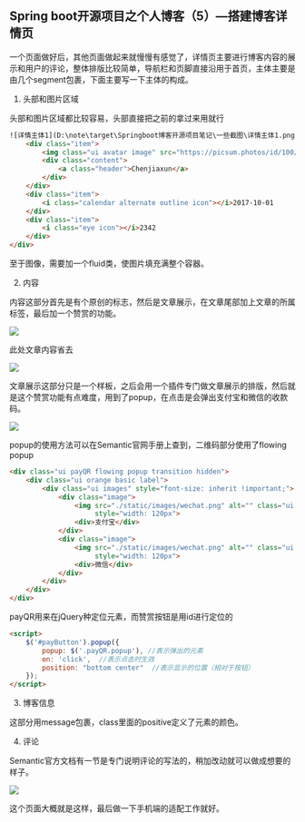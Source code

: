 ## Spring boot开源项目之个人博客（5）—搭建博客详情页

一个页面做好后，其他页面做起来就慢慢有感觉了，详情页主要进行博客内容的展示和用户的评论，整体排版比较简单，导航栏和页脚直接沿用于首页，主体主要是由几个segment包裹，下面主要写一下主体的构成。

1. 头部和图片区域

头部和图片区域都比较容易，头部直接把之前的拿过来用就行

~~~html
![详情主体1](D:\note\target\Springboot博客开源项目笔记\一些截图\详情主体1.png)<div class="ui horizontal link list">
    <div class="item">
        <img class="ui avatar image" src="https://picsum.photos/id/100/100/100" alt="">
        <div class="content">
            <a class="header">Chenjiaxun</a>
        </div>
    </div>
    <div class="item">
        <i class="calendar alternate outline icon"></i>2017-10-01
    </div>
    <div class="item">
        <i class="eye icon"></i>2342
    </div>
</div>
~~~

至于图像，需要加一个fluid类，使图片填充满整个容器。

2. 内容

内容这部分首先是有个原创的标志，然后是文章展示，在文章尾部加上文章的所属标签，最后加一个赞赏的功能。

![](D:\note\target\Springboot博客开源项目笔记\一些截图\前端\详情主体1.png)

此处文章内容省去

![](D:\note\target\Springboot博客开源项目笔记\一些截图\前端\详情主体2.png)

文章展示这部分只是一个样板，之后会用一个插件专门做文章展示的排版，然后就是这个赞赏功能有点难度，用到了popup，在点击是会弹出支付宝和微信的收款码。

![](D:\note\target\Springboot博客开源项目笔记\一些截图\前端\详情主体3.png)

popup的使用方法可以在Semantic官网手册上查到，二维码部分使用了flowing popup

~~~html
<div class="ui payQR flowing popup transition hidden">
    <div class="ui orange basic label">
        <div class="ui images" style="font-size: inherit !important;">
            <div class="image">
                <img src="./static/images/wechat.png" alt="" class="ui rounded bordered image"
                     style="width: 120px">
                <div>支付宝</div>
            </div>
            <div class="image">
                <img src="./static/images/wechat.png" alt="" class="ui rounded bordered image"
                     style="width: 120px">
                <div>微信</div>
            </div>
        </div>
    </div>
</div>
~~~

payQR用来在jQuery种定位元素，而赞赏按钮是用id进行定位的

~~~html
<script>
    $('#payButton').popup({
        popup: $('.payQR.popup'), //表示弹出的元素
        on: 'click',  //表示点击时生效
        position: "bottom center"  //表示显示的位置（相对于按钮）
    });
</script>
~~~

3. 博客信息

这部分用message包裹，class里面的positive定义了元素的颜色。

4. 评论

Semantic官方文档有一节是专门说明评论的写法的，稍加改动就可以做成想要的样子。

![](D:\note\target\Springboot博客开源项目笔记\一些截图\前端\详情主体4.png)

这个页面大概就是这样，最后做一下手机端的适配工作就好。